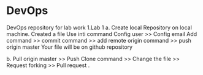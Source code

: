 # DevOps
DevOps repository for lab work
1.Lab 1 
a.  Create local Repository on local machine.
    Created a file
    Use inti command
    Config user >> Config email
    Add command >> commit command >> add remote origin command >> push origin master
    Your file will be on github repository
    
 b. Pull origin master >> Push 
    Clone command >> Change the file >> Request forking >>
    Pull request .
